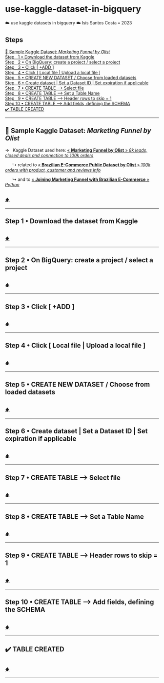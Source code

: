 # use-kaggle-dataset-in-bigquery
☁️ use kaggle datasets in bigquery ☁️ Isis Santos Costa • 2023

## Steps
[📍 Sample Kaggle Dataset: *Marketing Funnel by Olist*](README.md#-sample-kaggle-dataset-marketing-funnel-by-olist)  
[Step &nbsp; 1 • Download the dataset from Kaggle](README.md#step-1--download-the-dataset-from-kaggle)  
[Step &nbsp; 2 • On BigQuery: create a project / select a project](README.md#step-2--on-bigquery-create-a-project--select-a-project)  
[Step &nbsp; 3 • Click [ +ADD ] ](README.md#step-3--click--add-)  
[Step &nbsp; 4 • Click [ Local file | Upload a local file ] ](README.md#step-4--click--local-file--upload-a-local-file-)  
[Step &nbsp; 5 • CREATE NEW DATASET / Choose from loaded datasets ](README.md#step-5--create-new-dataset--choose-from-loaded-datasets)  
[Step &nbsp; 6 • Create dataset | Set a Dataset ID | Set expiration if applicable](README.md#step-6--create-dataset--set-a-dataset-id--set-expiration-if-applicable)  
[Step &nbsp; 7 • CREATE TABLE --> Select file](README.md#step-7--create-table----select-file)  
[Step &nbsp; 8 • CREATE TABLE --> Set a Table Name](README.md#step-8--create-table----set-a-table-name)  
[Step &nbsp; 9 • CREATE TABLE --> Header rows to skip = 1](README.md#step-9--create-table----header-rows-to-skip--1)  
[Step 10 • CREATE TABLE --> Add fields, defining the SCHEMA](README.md#step-10--create-table----add-fields-defining-the-schema)  
[✔️  TABLE CREATED](README.md#%EF%B8%8F--table-created)  
___

## 📍 Sample Kaggle Dataset: *Marketing Funnel by Olist*  

⇒ &nbsp; Kaggle Dataset used here: [« **Marketing Funnel by Olist** » *8k leads, closed deals and connection to 100k orders*](https://www.kaggle.com/datasets/olistbr/marketing-funnel-olist?select=olist_marketing_qualified_leads_dataset.csv)  

&nbsp;&nbsp;&nbsp;&nbsp;&nbsp; ↳ related to [« **Brazilian E-Commerce Public Dataset by Olist** » *100k orders with product, customer and reviews info*](https://www.kaggle.com/datasets/olistbr/brazilian-ecommerce)  

&nbsp;&nbsp;&nbsp;&nbsp;&nbsp; ↳ and to [« **Joining Marketing Funnel with Brazilian E-Commerce** » *Python*](https://www.kaggle.com/code/andresionek/joining-marketing-funnel-with-brazilian-e-commerce)  

<br> [🡅](#use-kaggle-dataset-in-bigquery)   
___


## Step 1 • Download the dataset from Kaggle  
<br> [🡅](#use-kaggle-dataset-in-bigquery)   
___


## Step 2 • On BigQuery: create a project / select a project  
<br> [🡅](#use-kaggle-dataset-in-bigquery)   
___


## Step 3 • Click [ +ADD ]  
<br> [🡅](#use-kaggle-dataset-in-bigquery)   
___


## Step 4 • Click [ Local file | Upload a local file ]  
<br> [🡅](#use-kaggle-dataset-in-bigquery)   
___


## Step 5 • CREATE NEW DATASET / Choose from loaded datasets  
<br> [🡅](#use-kaggle-dataset-in-bigquery)   
___


## Step 6 • Create dataset | Set a Dataset ID | Set expiration if applicable  
<br> [🡅](#use-kaggle-dataset-in-bigquery)   
___


## Step 7 • CREATE TABLE --> Select file  
<br> [🡅](#use-kaggle-dataset-in-bigquery)   
___


## Step 8 • CREATE TABLE --> Set a Table Name  
<br> [🡅](#use-kaggle-dataset-in-bigquery)   
___


## Step 9 • CREATE TABLE --> Header rows to skip = 1  
<br> [🡅](#use-kaggle-dataset-in-bigquery)   
___


## Step 10 • CREATE TABLE --> Add fields, defining the SCHEMA  
<br> [🡅](#use-kaggle-dataset-in-bigquery)   
___


## ✔️  TABLE CREATED  
<br> [🡅](#use-kaggle-dataset-in-bigquery)   
___

